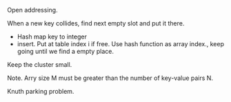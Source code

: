 Open addressing.

When a new key collides, find next empty slot and put it there.
* Hash map key to integer
* insert. Put at table index i if free.
Use hash function as array index., keep going until we find a empty place.

Keep the cluster small.

Note. Arry size M must be greater than the number of key-value pairs N.

Knuth parking problem.
